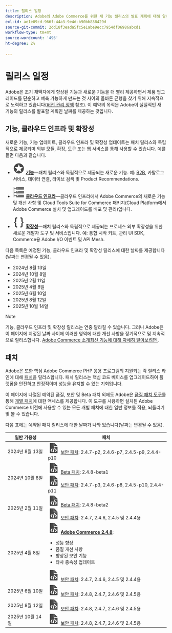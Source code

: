 ```yaml
---
title: 릴리스 일정
description: Adobe의 Adobe Commerce를 위한 새 기능 릴리스의 발표 계획에 대해 알아봅니다.
exl-id: ae1e09cd-966f-44a3-9e4d-b90bb838429d
source-git-commit: 2dd18f3eada5fc5e1abe9ecc7954df06986abcd1
workflow-type: tm+mt
source-wordcount: '495'
ht-degree: 2%

---
```



# 릴리스 일정

Adobe은 조기 채택자에게 향상된 기능과 새로운 기능을 더 빨리 제공하면서 제품 업그레이드를 단순하고 예측 가능하게 만드는 것 사이의 올바른 균형을 찾기 위해 지속적으로 노력하고 있습니다([버전 관리 정책](versioning-policy.md) 참조). 이 예약의 목적은 Adobe이 실질적인 새 기능의 릴리스를 발표할 계획인 날짜를 제공하는 것입니다.

## 기능, 클라우드 인프라 및 확장성

새로운 기능, 기능 업데이트, 클라우드 인프라 및 확장성 업데이트는 패치 릴리스와 독립적으로 제공되며 외부 모듈, 확장, 도구 또는 웹 서비스를 통해 사용할 수 있습니다. 예를 들면 다음과 같습니다.

- ![기능 아이콘](../assets/icons/feature.svg) [**기능**](https://experienceleague.adobe.com/en/docs/commerce-merchant-services/user-guides/release-information/release-notes-all)—패치 릴리스와 독립적으로 제공되는 새로운 기능. 예: [B2B](https://experienceleague.adobe.com/en/docs/commerce-admin/b2b/release-notes), 카탈로그 서비스, 데이터 연결, 라이브 검색 및 Product Recommendations.

- ![인프라 아이콘](../assets/icons/servers.svg) [**클라우드 인프라**](https://experienceleague.adobe.com/en/docs/commerce-cloud-service/user-guide/release-notes/cloud-tools-suite)—클라우드 인프라에서 Adobe Commerce의 새로운 기능 및 개선 사항 및 Cloud Tools Suite for Commerce 패키지(Cloud Platform에서 Adobe Commerce 설치 및 업그레이드를 배포 및 관리)입니다.

- ![확장성 아이콘](../assets/icons/brackets.svg) [**확장성**](https://developer.adobe.com/commerce/extensibility/)—패치 릴리스와 독립적으로 제공되는 프로세스 외부 확장성을 위한 새로운 개발자 도구 및 서비스입니다. 예: 통합 시작 키트, 관리 UI SDK, Commerce용 Adobe I/O 이벤트 및 API Mesh.

다음 목록은 예정된 기능, 클라우드 인프라 및 확장성 릴리스에 대한 날짜를 제공합니다(날짜는 변경될 수 있음).

- 2024년 8월 13일
- 2024년 10월 8일
- 2025년 2월 11일
- 2025년 4월 8일
- 2025년 6월 10일
- 2025년 8월 12일
- 2025년 10월 14일

>[!NOTE]
>
>기능, 클라우드 인프라 및 확장성 릴리스는 연중 달라질 수 있습니다. 그러나 Adobe은 이 페이지에 지정된 날짜 사이에 이러한 영역에 대한 개선 사항을 정기적으로 및 지속적으로 릴리스합니다. [Adobe Commerce 소개최신 기능에 대해 자세히 알아보려면 ](https://experienceleague.adobe.com/en/docs/commerce-admin/start/about).

## 패치

Adobe은 또한 핵심 Adobe Commerce PHP 응용 프로그램의 지원되는 각 릴리스 라인에 대해 [패치](versioning-policy.md#patch-release)을 릴리스합니다. 패치 릴리스는 핵심 코드 베이스를 업그레이드하여 플랫폼을 안전하고 안정적이며 성능을 유지할 수 있는 기회입니다.

이 페이지에 나열된 예약된 품질, 보안 및 Beta 패치 외에도 Adobe은 [품질 패치 도구](../tools/quality-patches-tool/usage.md)를 통해 [개별 패치](versioning-policy.md#individual-patch)에 대한 액세스를 제공합니다. 이 도구를 사용하면 설치된 Adobe Commerce 버전에 사용할 수 있는 모든 개별 패치에 대한 일반 정보를 적용, 되돌리기 및 볼 수 있습니다.

다음 표에는 예약된 패치 릴리스에 대한 날짜가 나와 있습니다(날짜는 변경될 수 있음).

<table>
<thead>
  <tr>
    <th>일반 가용성</th>
    <th>패치</th>
  </tr>
</thead>
<tbody>
  <tr>
  <tr>
    <td>2024년 8월 13일</td>
    <td><img alt="패치 릴리스 아이콘" src="../assets/icons/file-code.svg"></img> <a href="release-notes/security/overview.md">보안 패치</a>: 2.4.7-p2, 2.4.6-p7, 2.4.5-p9, 2.4.4-p10</td>
  </tr>
  <tr>
    <td>2024년 10월 8일</td>
    <td><img alt="패치 릴리스 아이콘" src="../assets/icons/file-code.svg"></img> <a href="beta.md#adobe-commerce-foundation-public-beta">Beta 패치</a>: 2.4.8-beta1<br><img alt="패치 릴리스 아이콘" src="../assets/icons/file-code.svg"></img> <a href="release-notes/security/overview.md">보안 패치</a>: 2.4.7-p3, 2.4.6-p8, 2.4.5-p10, 2.4.4-p11</td>
  </tr>
  <tr>
    <td>2025년 2월 11일</td>
    <td><img alt="패치 릴리스 아이콘" src="../assets/icons/file-code.svg"></img> <a href="beta.md#adobe-commerce-foundation-public-beta">Beta 패치</a>: 2.4.8-beta2<br><img alt="패치 릴리스 아이콘" src="../assets/icons/file-code.svg"></img> <a href="release-notes/security/overview.md">보안 패치</a>: 2.4.7, 2.4.6, 2.4.5 및 2.4.4용</td>
  </tr>
  <tr>
    <tr>
    <td>2025년 4월 8일</td>
    <td><img alt="패치 릴리스 아이콘" src="../assets/icons/file-code.svg"></img> <a href="release-notes/commerce/overview.md"><strong>Adobe Commerce 2.4.8</a></strong>:<ul><li>성능 향상</li><li>품질 개선 사항</li><li>향상된 보안 기능</li><li>타사 종속성 업데이트</li></ul><img alt="패치 릴리스 아이콘" src="../assets/icons/file-code.svg"></img> <a href="release-notes/security/overview.md">보안 패치</a>: 2.4.7, 2.4.6, 2.4.5 및 2.4.4용</td>
  </tr>
  <tr>
    <td>2025년 6월 10일</td>
    <td><img alt="패치 릴리스 아이콘" src="../assets/icons/file-code.svg"></img> <a href="release-notes/security/overview.md">보안 패치</a>: 2.4.8, 2.4.7, 2.4.6 및 2.4.5용</td>
  </tr>
  <tr>
    <td>2025년 8월 12일</td>
    <td><img alt="패치 릴리스 아이콘" src="../assets/icons/file-code.svg"></img> <a href="release-notes/security/overview.md">보안 패치</a>: 2.4.8, 2.4.7, 2.4.6 및 2.4.5용</td>
  </tr>
  <tr>
    <td>2025년 10월 14일</td>
    <td><img alt="패치 릴리스 아이콘" src="../assets/icons/file-code.svg"></img> <a href="release-notes/security/overview.md">보안 패치</a>: 2.4.8, 2.4.7, 2.4.6 및 2.4.5용</td>
  </tr>
</tbody>
</table>
